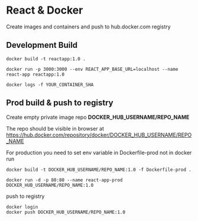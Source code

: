 # React & Docker

Create images and containers and push to hub.docker.com registry

## Development Build

`docker build -t reactapp:1.0 .`

`docker run -p 3000:3000 --env REACT_APP_BASE_URL=localhost --name react-app reactapp:1.0`

`docker logs -f YOUR_CONTAINER_SHA`

## Prod build & push to registry

Create empty private image repo **DOCKER_HUB_USERNAME/REPO_NAME**

The repo should be visible in browser at <https://hub.docker.com/repository/docker/DOCKER_HUB_USERNAME/REPO_NAME>

For production you need to set env variable in Dockerfile-prod not in docker run

`docker build -t DOCKER_HUB_USERNAME/REPO_NAME:1.0 -f Dockerfile-prod .`

`docker run -d -p 80:80 --name react-app-prod DOCKER_HUB_USERNAME/REPO_NAME:1.0`

push to registry

```sh
docker login
docker push DOCKER_HUB_USERNAME/REPO_NAME:1.0
```
